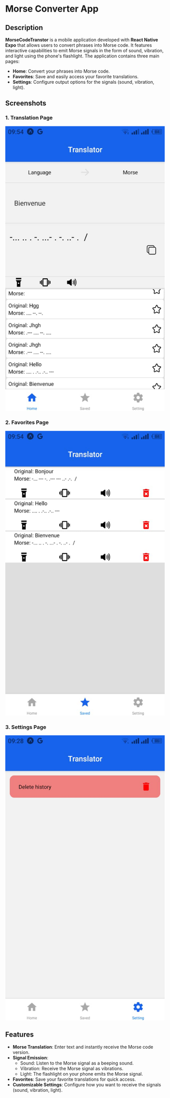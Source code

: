 # Morse Converter App

## Description

**MorseCodeTranstor** is a mobile application developed with **React Native Expo** that allows users to convert phrases into Morse code. It features interactive capabilities to emit Morse signals in the form of sound, vibration, and light using the phone's flashlight. The application contains three main pages:

- **Home**: Convert your phrases into Morse code.
- **Favorites**: Save and easily access your favorite translations.
- **Settings**: Configure output options for the signals (sound, vibration, light).

## Screenshots

### 1. Translation Page
<img src="assets/sceen/Home.jpg" alt="home" size="50">

### 2. Favorites Page
<img src="assets/sceen/favorites.jpg" alt="home" size="50">

### 3. Settings Page
<img src="assets/sceen/setting.jpg" alt="home" size="50">

## Features

- **Morse Translation**: Enter text and instantly receive the Morse code version.
- **Signal Emission**: 
  - Sound: Listen to the Morse signal as a beeping sound.
  - Vibration: Receive the Morse signal as vibrations.
  - Light: The flashlight on your phone emits the Morse signal.
- **Favorites**: Save your favorite translations for quick access.
- **Customizable Settings**: Configure how you want to receive the signals (sound, vibration, light).

